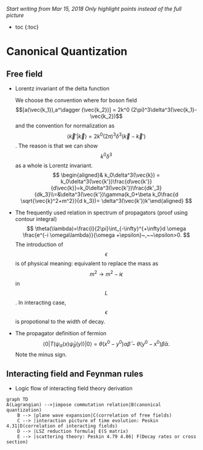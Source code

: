 *Start writing from Mar 15, 2018*
*Only highlight points instead of the full picture*

* toc
{:toc}
# Canonical Quantization

## Free field

* Lorentz invariant of the delta function

  We choose the convention where for boson field $$[a(\vec{k_1}),a^\dagger (\vec{k_2})] = 2k^0 (2\pi)^3\delta^3(\vec{k_1}-\vec{k_2})$$ and the convention for normalization as $$\langle \vec{k}'\vert \vec{k}\rangle = 2k^0 (2\pi)^3 \delta^3(\vec{k}-\vec{k}')$$. The reason is that we can show $$k^0\delta^3$$ as a whole is Lorentz invariant.
  $$
  \begin{aligned}&  k_0\delta^3(\vec{k}) = k_0\delta^3(\vec{k'})\frac{d\vec{k'}}{d\vec{k}}=k_0\delta^3(\vec{k'})\frac{dk'_3}{dk_3}\\=&\delta^3(\vec{k'})\gamma(k_0+\beta k_0\frac{d \sqrt{\vec{k}^2+m^2}}{d k_3})= \delta^3(\vec{k'})k'\end{aligned}
  $$

* The frequently used relation in spectrum of propagators (proof using contour integral)
  $$
  \theta(\lambda)=\frac{i}{2\pi}\int_{-\infty}^{+\infty}d \omega \frac{e^{-i \omega\lambda}}{\omega +\epsilon}~,~~\epsilon>0.
  $$
  The introduction of $$\epsilon$$ is of physical meaning: equivalent to replace the mass as $$m^2\rightarrow m^2-i \epsilon$$ in $$L$$. In interacting case, $$\epsilon$$ is propotional to the width of decay.

* The propagator definition of fermion 
  $$
  \langle 0\vert T(\psi_\alpha(x)\bar{\psi}_\beta(y))\vert 0\rangle=\theta (x^0-y^0)\alpha\bar{\beta}-\theta(y^0-x^0)\bar{\beta}\alpha.
  $$
  Note the minus sign.

## Interacting field and Feynman rules

* Logic flow of interacting field theory derivation

```mermaid
graph TD
A(Lagrangian) -->|impose commutation relation|B(canonical quantization)
    B --> |plane wave expansion|C(correlation of free fields)
    C --> |interaction picture of time evolution: Peskin 4.31|D(correlation of interacting fields)
    D --> |LSZ reduction formula| E(S matrix)
    E --> |scattering theory: Peskin 4.79 4.86| F(Decay rates or cross section)
    
```
